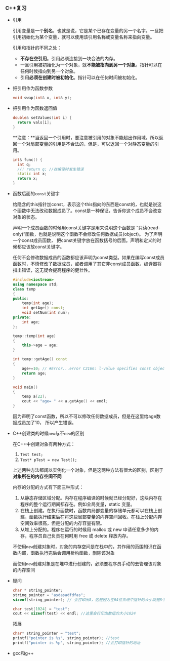 ### C++复习

- 引用

  引用变量是一个**别名**，也就是说，它是某个已存在变量的另一个名字。一旦把引用初始化为某个变量，就可以使用该引用名称或变量名称来指向变量。

  引用和指针的不同之处：

  - **不存在空引用**。引用必须连接到一块合法的内存。
  - 一旦引用被初始化为一个对象，就**不能被指向到另一个对象**。指针可以在任何时候指向到另一个对象。
  - 引用**必须在创建时被初始化**。指针可以在任何时间被初始化。

- 把引用作为函数参数

  ```c++
  void swap(int& x, int& y);
  ```

- 把引用作为函数返回值

  ```c++
  double& setValues(int i) {
    return vals[i];
  }
  ```

  **注意：**当返回一个引用时，要注意被引用的对象不能超出作用域。所以返回一个对局部变量的引用是不合法的，但是，可以返回一个对静态变量的引用。

  ```c++
  int& func() {
    int q;
    //! return q; //在编译时发生错误
    static int x;
    return x;
  }
  ```

- 函数后面的`const`关键字

  给隐含的this指针加const，表示这个this指向的东西是const的，也就是说这个函数中无法改动数据成员了。const是一种保证，告诉你这个成员不会改变对象的状态。

  声明一个成员函数的时候用const关键字是用来说明这个函数是 “只读(read-only)”函数，也就是说明这个函数不会修改任何数据成员(object)。 为了声明一个const成员函数， 把const关键字放在函数括号的后面。声明和定义的时候都应该放const关键字。

  任何不会修改数据成员的函数都应该声明为const类型。如果在编写const成员函数时，不慎修改了数据成员，或者调用了其它非const成员函数，编译器将指出错误，这无疑会提高程序的健壮性。

  ```c++
  #include<iostream>
  using namespace std;
  class temp
  {
  public:
      temp(int age);
      int getAge() const;
      void setNum(int num);
  private:
      int age;
  };
  
  temp::temp(int age)
  {
      this->age = age;
  }
  
  int temp::getAge() const
  {
      age+=10; // #Error...error C2166: l-value specifies const object #
      return age;
  }
  
  void main()
  {
      temp a(22);
      cout << "age= " << a.getAge() << endl;
  }
  ```

  因为声明了const函数，所以不可以修改任何数据成员，但是在这里给age数据成员加了10， 所以产生错误。

- C++创建类的时候`new`与不`new`的区别

  在C++中创建对象有两种方式：

  1. `Test test;`
  2. `Test* pTest = new Test();`

  上述两种方法都阔以实例化一个对象，但是这两种方法有很大的区别，区别于**对象所在的内存空间不同**

  内存的分配的方式有下面三种形式：

  1. 从静态存储区域分配。内存在程序编译的时候就已经分配好，这块内存在程序的整个运行期间都存在。例如全局变量，static 变量。
  2. 在栈上创建。在执行函数时，函数内局部变量的存储单元都可以在栈上创建，函数执行结束后在将这些局部变量的内存空间回收。在栈上分配内存空间效率很高，但是分配的内存容量有限。
  3. 从堆上分配的。程序在运行的时候用 malloc 或 new 申请任意多少的内存，程序员自己负责在何时用 free 或 delete 释放内存。

  不使用`new`创建对象时，对象的内存空间是在栈中的，其作用的范围知识在函数内部，函数执行完后会调用析构函数，删除该对象

  而使用`new`创建对象是在堆中进行创建的，必须要程序员手动的去管理该对象的内存空间

- 疑问

  ```c++
  char * string_pointer;
  string_pointer = "asdasadfdfas";
  sizeof(string_pointer); // 会打印出8，这是因为在64位系统中指针的大小就是8个字节
  
  char test[1024] = "test";
  cout << sizeof(test) << endl; //这里会打印出数组的大小1024
  ```

  拓展

  ```c++
  char* string_pointer = "test";
  printf("pointer is %s", string_pointer); //test
  printf("pointer is %p", string_pointer); //会打印指针的地址
  ```

  

- gcc和g++

